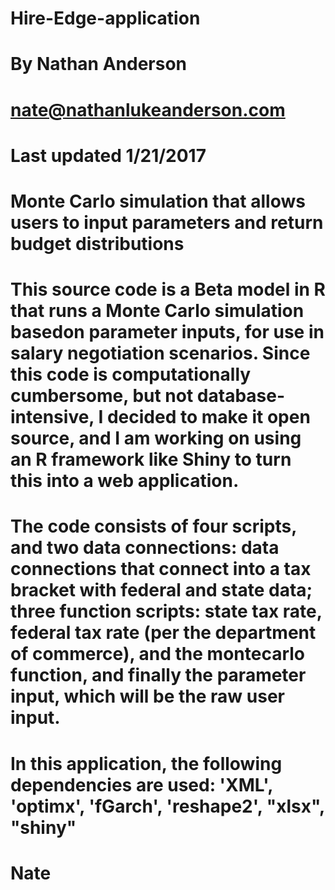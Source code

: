 # Hire-Edge-application
# By Nathan Anderson 
# nate@nathanlukeanderson.com
# Last updated 1/21/2017

# Monte Carlo simulation that allows users to input parameters and return budget distributions

# This source code is a Beta model in R that runs a Monte Carlo simulation basedon parameter inputs, for use in salary negotiation scenarios. Since this code is computationally cumbersome, but not database-intensive, I decided to make it open source, and I am working on using an R framework like Shiny to turn this into a web application. 

# The code consists of four scripts, and two data connections: data connections that connect into a tax bracket with federal and state data; three function scripts: state tax rate, federal tax rate (per the department of commerce), and the montecarlo function, and finally the parameter input, which will be the raw user input.

# In this application, the following dependencies are used: 'XML', 'optimx', 'fGarch', 'reshape2', "xlsx", "shiny"

# Nate

